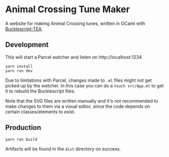 # Animal Crossing Tune Maker

A website for making Animal Crossing tunes, written in OCaml with
[Bucklescript-TEA](https://github.com/OvermindDL1/bucklescript-tea).

## Development

This will start a Parcel watcher and listen on http://localhost:1234

```
yarn install
yarn run dev
```

Due to limitations with Parcel, changes made to `.ml` files might not get
picked up by the watcher. In this case you can do a `touch src/App.ml` to
get it to rebuild the Bucklescript files.

Note that the SVG files are written manually and it's not recommended to
make changes to them via a visual editor, since the code depends on
certain classes/elements to exist.

## Production

```
yarn run build
```

Artifacts will be found in the `dist` directory on success.

